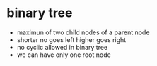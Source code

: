 # binary tree

- maximun of two child nodes of a parent node
- shorter no goes left higher goes right
- no cyclic allowed in binary tree
- we can have only one root node